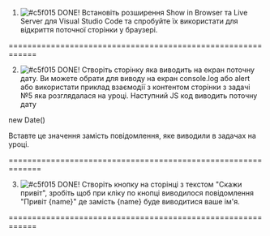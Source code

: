 1.  ![#c5f015](https://placehold.co/15x15/c5f015/c5f015.png%29) DONE! Встановіть розширення Show in Browser та Live Server для Visual Studio Code та спробуйте їх використати для відкриття поточної сторінки у браузері.

============================================================

2. ![#c5f015](https://placehold.co/15x15/c5f015/c5f015.png%29) DONE! Створіть сторінку яка виводить на екран поточну дату. Ви можете обрати для виводу на екран console.log або alert або використати приклад взаємодії з контентом сторінки з задачі №5 яка розглядалася на уроці. Наступний JS код виводить поточну дату

new Date()

Вставте це значення замість повідомлення, яке виводили в задачах на уроці.

=============================================================

3. ![#c5f015](https://placehold.co/15x15/c5f015/c5f015.png%29) DONE! Створіть кнопку на сторінці з текстом "Скажи привіт", зробіть щоб при кліку по кнопці виводилося повідомлення "Привіт {name}" де замість {name} буде виводитися ваше ім'я.

============================================================
